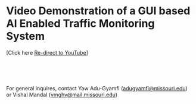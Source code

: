 # Video Demonstration of a GUI based AI Enabled Traffic Monitoring System

[Click here [Re-direct to YouTube](https://youtu.be/h3iTvgXqono)]

<br />
<br />
<br />

For general inquires, contact Yaw Adu-Gyamfi (adugyamfi@missouri.edu) or Vishal Mandal (vmghv@mail.missouri.edu)
